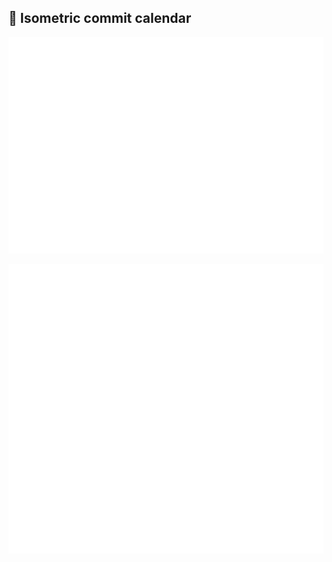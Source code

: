 ## 📅 Isometric commit calendar

![ISO календарь](./metrics.isocalendar.svg)

![Metrics](./github-metrics.svg)
